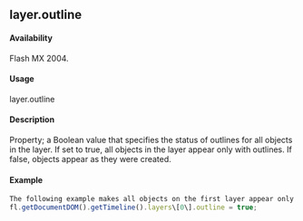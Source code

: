 ## layer.outline

#### Availability

Flash MX 2004.

#### Usage

layer.outline

#### Description

Property; a Boolean value that specifies the status of outlines for all objects in the layer. If set to true, all objects in the layer appear only with outlines. If false, objects appear as they were created.

#### Example

```javascript
The following example makes all objects on the first layer appear only with outlines:
fl.getDocumentDOM().getTimeline().layers\[0\].outline = true;

```
